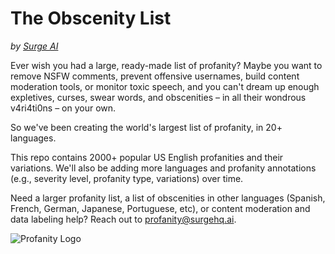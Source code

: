 # The Obscenity List
*by [Surge AI](https://www.surgehq.ai)*

Ever wish you had a large, ready-made list of profanity? Maybe you want to remove NSFW comments, prevent offensive usernames, build content moderation tools, or monitor toxic speech, and you can't dream up enough expletives, curses, swear words, and obscenities – in all their wondrous v4ri4ti0ns – on your own.

So we've been creating the world's largest list of profanity, in 20+ languages.

This repo contains 2000+ popular US English profanities and their variations. We'll also be adding more languages and profanity annotations (e.g., severity level, profanity type, variations) over time.

Need a larger profanity list, a list of obscenities in other languages (Spanish, French, German, Japanese, Portuguese, etc), or content moderation and data labeling help? Reach out to profanity@surgehq.ai.

![Profanity Logo](https://github.com/surge-ai/profanity/blob/main/logo.png)
